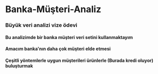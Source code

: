 # Banka-Müşteri-Analiz
### Büyük veri analizi vize ödevi
#### Bu analizimde bir banka müşteri veri setini kullanmaktayım
#### Amacım banka'nın daha çok müşteri elde etmesi
#### Çeşitli yöntemlerle uygun müşterileri ürünlerle (Burada kredi oluyor) buluşturmak
